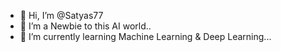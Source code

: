- 👋 Hi, I’m @Satyas77
- 👀 I’m a Newbie to this AI world..
- 🌱 I’m currently learning Machine Learning & Deep Learning...



<!---
Satyas77/Satyas77 is a ✨ special ✨ repository because its `README.md` (this file) appears on your GitHub profile.
You can click the Preview link to take a look at your changes.
--->
